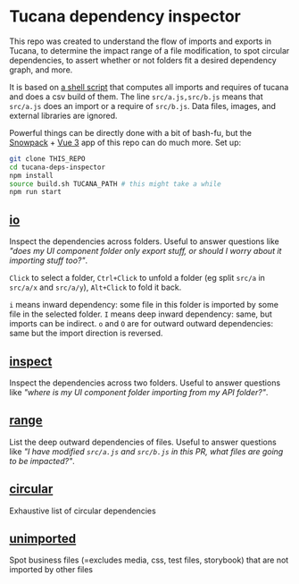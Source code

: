 # Tucana dependency inspector

This repo was created to understand the flow of imports and exports in Tucana, to determine the impact range of a file modification, to spot circular dependencies, to assert whether or not folders fit a desired dependency graph, and more.

It is based on [a shell script](./deps.csv.sh) that computes all imports and requires of tucana and does a csv build of them. The line `src/a.js,src/b.js` means that `src/a.js` does an import or a require of `src/b.js`. Data files, images, and external libraries are ignored.

Powerful things can be directly done with a bit of bash-fu, but the [Snowpack](https://www.snowpack.dev/) + [Vue 3](https://v3.vuejs.org/) app of this repo can do much more. Set up:

```sh
git clone THIS_REPO
cd tucana-deps-inspector
npm install
source build.sh TUCANA_PATH # this might take a while
npm run start
```

## [io](http://localhost:8080/#/io)

Inspect the dependencies across folders. Useful to answer questions like *"does my UI component folder only export stuff, or should I worry about it importing stuff too?"*.

`Click` to select a folder, `Ctrl+Click` to unfold a folder (eg split `src/a` in `src/a/x` and `src/a/y`), `Alt+Click` to fold it back.

`i` means inward dependency: some file in this folder is imported by some file in the selected folder. `I` means deep inward dependency: same, but imports can be indirect. `o` and `O` are for outward outward dependencies: same but the import direction is reversed.

## [inspect](http://localhost:8080/#/inspect)

Inspect the dependencies across two folders. Useful to answer questions like *"where is my UI component folder importing from my API folder?"*.

## [range](http://localhost:8080/#/range)

List the deep outward dependencies of files. Useful to answer questions like *"I have modified `src/a.js` and `src/b.js` in this PR, what files are going to be impacted?"*.

## [circular](http://localhost:8080/#/circular)

Exhaustive list of circular dependencies

## [unimported](http://localhost:8080/#/unimported)

Spot business files (=excludes media, css, test files, storybook) that are not imported by other files
